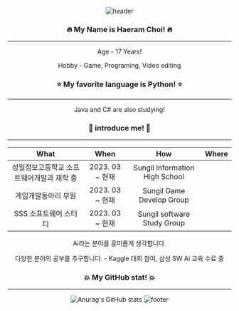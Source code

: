 <div align="center">
 
![header](https://capsule-render.vercel.app/api?type=waving&color=auto&height=300&section=header&text=Well%20Come&fontSize=90)

### 🔥 My Name is Haeram Choi! 🔥
  ---------------------
Age - 17 Years! 

Hobby - Game, Programing, Video editing 
### ⭐ My favorite language is Python! ⭐ 
  ---------------------
Java and C# are also studying! 
### 💎 introduce me! 💎
  ---------------------
 | What | When | How | Where |
|:--------:|:--------:|:--------:|:--------:|
| 성일정보고등학교 소프트웨어개발과 재학 중 | 2023. 03 ~ 현재 | Sungil Information High School |
| 게임개발동아리 부원 | 2023. 03 ~ 현재  | Sungil Game Develop Group |
| SSS 소프트웨어 스터디 | 2023. 03 ~ 현재 | Sungil software Study Group |


Ai라는 분야를 흥미롭게 생각합니다.

다양한 분야의 공부를 추구합니다. - Kaggle 대회 참여, 삼성 SW Ai 교육 수료 중

### 💥 My GitHub stat! 💥
  ---------------------
![Anurag's GitHub stats](https://github-readme-stats.vercel.app/api?username=Ha2ram17&show_icons=true&theme=swift)
![footer](https://capsule-render.vercel.app/api?section=footer&type=waving&color=auto&height=150)

